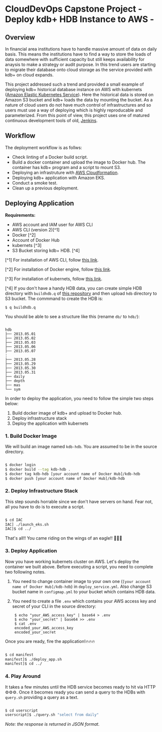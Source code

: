# CloudDevOps Capstone Project - Deploy kdb+ HDB Instance to AWS -

## Overview

In financial area institutions have to handle massive amount of data on daily basis. This means the institutions have to find a way to store the loads of data somewhere with sufficient capacity but still keeps availability for anaysis to make a strategy or audit purpose. In this trend users are starting to migrate their database onto cloud storage as the service provided with kdb+ on cloud expands.

This project addressed such a trend and provided a small example of deploying kdb+ historical database instance on AWS with kubernets ([Amazon Elastic Kubernetes Service](https://aws.amazon.com/jp/eks/)). Here the historical data is stored on Amazon S3 bucket and kdb+ loads the data by mounting the bucket. As a nature of cloud users do not have much control of infrastructures and so users must use a way of deploying which is highly reproducable and parameterized. From this point of view, this project uses one of matured continuous development tools of old, [Jenkins](https://www.jenkins.io/).

## Workflow

The deployment workflow is as follws:

- Check linting of a Docker build script.
- Build a docker container and upload the image to Docker hub. The container has kdb+ program and a script to mount S3.
- Deploying an infrastruture with [AWS Cloudformation](https://aws.amazon.com/jp/cloudformation/).
- Deploying kdb+ application with Amazon EKS.
- Conduct a smoke test.
- Clean up a previous deployment.

## Deploying Application

**Requirements:**

- AWS account and IAM user for AWS CLI
- AWS CLI (version 2)[^1]
- Docker [^2]
- Account of Docker Hub
- kubernets [^3]
- S3 Bucket storing kdb+ HDB. [^4]

[^1] For installation of AWS CLI, follow [this link](https://docs.aws.amazon.com/cli/latest/userguide/install-cliv2.html).

[^2] For installation of Docker engine, follow [this link](https://docs.docker.com/engine/install/).

[^3] For installation of kubernets, follow [this link](https://v1-18.docs.kubernetes.io/docs/tasks/tools/install-minikube/).

[^4] If you don't have a handy HDB data, you can create simple HDB directory with `buildhdb.q` of [this repository](https://github.com/KxSystems/cookbook/tree/master/start) and then upload `hdb` directory to S3 bucket. The commmand to create the HDB is:

    $ q buildhdb.q

You should be able to see a structure like this (rename `db/` to `hdb/`):

```tree

hdb
├── 2013.05.01
├── 2013.05.02
├── 2013.05.03
├── 2013.05.06
├── 2013.05.07
:
├── 2013.05.28
├── 2013.05.29
├── 2013.05.30
├── 2013.05.31
├── daily
├── depth
├── mas
└── sym

```

In order to deploy the application, you need to follow the simple two steps below:

1. Build docker image of kdb+ and upload to Docker hub.
2. Deploy infrastructure stack
3. Deploy the application with kubernets

### 1. Build Docker Image

We will build an image named `kdb-hdb`. You are assumed to be in the source directory.

```bash

$ docker login
$ docker build --tag kdb-hdb .
$ docker tag kdb-hdb [your account name of Docker Hub]/kdb-hdb
$ docker push [your account name of Docker Hub]/kdb-hdb

```

### 2. Deploy Infrastructure Stack

This step sounds horrable since we don't have servers on hand. Fear not, all you have to do is to execute a script.

```bash

$ cd IAC
IAC] ./launch_eks.sh
IAC]$ cd ../

```

That's all!! You came riding on the wings of an eagle!! 🦅🦅🦅

### 3. Deploy Application

Now you have working kubernets cluster on AWS. Let's deploy the container we built above. Before executing a script, you need to complete two following notes.

1. You need to change container image to your own one (`[your account name of Docker Hub]/kdb-hdb`) in `deploy_service.yml`. Also change S3 bucket name in `configmap.yml` to your bucket which contains HDB data.
2. You need to create a file `.env` which contains your AWS access key and secret of your CLI in the source directory:
   
        $ echo "your_AWS_access_key" | base64 > .env
        $ echo "your_secret" | base64 >> .env        
        $ cat .env
        encoded_your_AWS_access_key
        encoded_your_secret

Once you are ready, fire the application!🔥🔥🔥

```bash

$ cd manifest
manifest]$ ./deploy_app.sh
manifest]$ cd ../

```

### 4. Play Around

It takes a few minutes until the HDB service becomes ready to hit via HTTP ⚙️⚙️⚙️. Once it becomes ready you can send a query to the HDBs with `query.sh` providing a query as a text.

```bash

$ cd userscript
userscript]$ ./query.sh "select from daily"

```

*Note: the response is returned in JSON format.*

